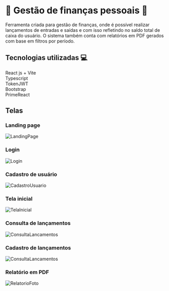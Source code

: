 # :money_with_wings: Gestão de finanças pessoais :money_with_wings:
Ferramenta criada para gestão de finanças, onde é possível realizar lançamentos de entradas e saídas e com isso refletindo no saldo total de caixa do usuário. O sistema também conta com relatórios em PDF gerados com base em filtros por período.

## Tecnologias utilizadas :computer:
React js + Vite <br />
Typescript <br />
TokenJWT <br />
Bootstrap <br />
PrimeReact <br />

## Telas 
### Landing page
![LandingPage](https://github.com/Aleeeeeh/Minhas-finances-Front-end/assets/58706720/7cd75686-bd59-4ea1-ad25-9f929ec2e0b5)

### Login
![Login](https://github.com/Aleeeeeh/Minhas-finances-Front-end/assets/58706720/606d8b72-bd7d-429b-b818-ef4305a93467)

### Cadastro de usuário
![CadastroUsuario](https://github.com/Aleeeeeh/Minhas-finances-Front-end/assets/58706720/918a5b73-644f-42f2-a458-56d7a0fd78bf)

### Tela inicial
![TelaInicial](https://github.com/Aleeeeeh/Minhas-finances-Front-end/assets/58706720/ef4e628d-db24-4abd-96df-6f40f029f5d4)

### Consulta de lançamentos
![ConsultaLancamentos](https://github.com/Aleeeeeh/Minhas-finances-Front-end/assets/58706720/5cbfdc8a-14d7-488e-a963-28946caae368)

### Cadastro de lançamentos
![ConsultaLancamentos](https://github.com/Aleeeeeh/Minhas-finances-Front-end/assets/58706720/7666b75b-2c66-4147-8172-5efb618514f0)

### Relatório em PDF
![RelatorioFoto](https://github.com/Aleeeeeh/Minhas-finances-Front-end/assets/58706720/6933056d-2d7b-488c-aa1e-6da5aca32ecc)




